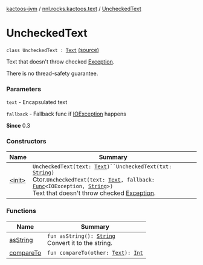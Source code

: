 [kactoos-jvm](../../index.md) / [nnl.rocks.kactoos.text](../index.md) / [UncheckedText](.)

# UncheckedText

`class UncheckedText : `[`Text`](../../nnl.rocks.kactoos/-text/index.md) [(source)](https://github.com/neonailol/kactoos/blob/master/kactoos-jvm/src/main/kotlin/nnl/rocks/kactoos/text/UncheckedText.kt#L20)

Text that doesn't throw checked [Exception](https://kotlinlang.org/api/latest/jvm/stdlib/kotlin/-exception/index.html).

There is no thread-safety guarantee.

### Parameters

`text` - Encapsulated text

`fallback` - Fallback func if [IOException](#) happens

**Since**
0.3

### Constructors

| Name | Summary |
|---|---|
| [&lt;init&gt;](-init-.md) | `UncheckedText(text: `[`Text`](../../nnl.rocks.kactoos/-text/index.md)`)``UncheckedText(txt: `[`String`](https://kotlinlang.org/api/latest/jvm/stdlib/kotlin/-string/index.html)`)`<br>Ctor.`UncheckedText(text: `[`Text`](../../nnl.rocks.kactoos/-text/index.md)`, fallback: `[`Func`](../../nnl.rocks.kactoos/-func/index.md)`<IOException, `[`String`](https://kotlinlang.org/api/latest/jvm/stdlib/kotlin/-string/index.html)`>)`<br>Text that doesn't throw checked [Exception](https://kotlinlang.org/api/latest/jvm/stdlib/kotlin/-exception/index.html). |

### Functions

| Name | Summary |
|---|---|
| [asString](as-string.md) | `fun asString(): `[`String`](https://kotlinlang.org/api/latest/jvm/stdlib/kotlin/-string/index.html)<br>Convert it to the string. |
| [compareTo](compare-to.md) | `fun compareTo(other: `[`Text`](../../nnl.rocks.kactoos/-text/index.md)`): `[`Int`](https://kotlinlang.org/api/latest/jvm/stdlib/kotlin/-int/index.html) |

